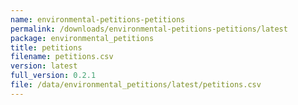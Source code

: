 ```yaml
---
name: environmental-petitions-petitions
permalink: /downloads/environmental-petitions-petitions/latest
package: environmental_petitions
title: petitions
filename: petitions.csv
version: latest
full_version: 0.2.1
file: /data/environmental_petitions/latest/petitions.csv
---
```

